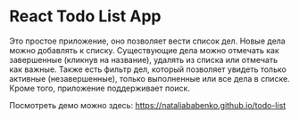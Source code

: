 # React Todo List App

Это простое приложение, оно позволяет вести список дел.
Новые дела можно добавлять к списку.
Существующие дела можно отмечать как завершенные (кликнув на название), удалять из списка или отмечать как важные.
Также есть фильтр дел, который позволяет увидеть только активные (незавершенные), только выполненные или все дела в списке.
Кроме того, приложение поддерживает поиск.

Посмотреть демо можно здесь: https://nataliababenko.github.io/todo-list
